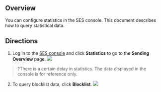 ## Overview
You can configure statistics in the SES console. This document describes how to query statistical data.

## Directions
1. Log in to the [SES console](https://console.cloud.tencent.com/ses/stats) and click **Statistics** to go to the **Sending Overview** page.
![](https://main.qcloudimg.com/raw/cf24d915f8fc8c38443499fdcd463b5a.png)

>?There is a certain delay in statistics. The data displayed in the console is for reference only.

2. To query blocklist data, click **Blocklist**.
![](https://main.qcloudimg.com/raw/e980b06d913b6b54cf7599f097144b18.png)
